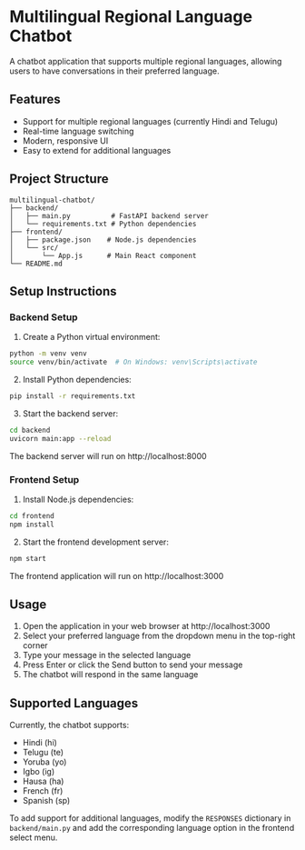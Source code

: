 # Multilingual Regional Language Chatbot

A chatbot application that supports multiple regional languages, allowing users to have conversations in their preferred language.

## Features

- Support for multiple regional languages (currently Hindi and Telugu)
- Real-time language switching
- Modern, responsive UI
- Easy to extend for additional languages

## Project Structure

```
multilingual-chatbot/
├── backend/
│   ├── main.py          # FastAPI backend server
│   └── requirements.txt # Python dependencies
├── frontend/
│   ├── package.json    # Node.js dependencies
│   └── src/
│       └── App.js      # Main React component
└── README.md
```

## Setup Instructions

### Backend Setup

1. Create a Python virtual environment:

```bash
python -m venv venv
source venv/bin/activate  # On Windows: venv\Scripts\activate
```

2. Install Python dependencies:

```bash
pip install -r requirements.txt
```

3. Start the backend server:

```bash
cd backend
uvicorn main:app --reload
```

The backend server will run on http://localhost:8000

### Frontend Setup

1. Install Node.js dependencies:

```bash
cd frontend
npm install
```

2. Start the frontend development server:

```bash
npm start
```

The frontend application will run on http://localhost:3000

## Usage

1. Open the application in your web browser at http://localhost:3000
2. Select your preferred language from the dropdown menu in the top-right corner
3. Type your message in the selected language
4. Press Enter or click the Send button to send your message
5. The chatbot will respond in the same language

## Supported Languages

Currently, the chatbot supports:

- Hindi (hi)
- Telugu (te)
- Yoruba (yo)
- Igbo (ig)
- Hausa (ha)
- French (fr)
- Spanish (sp)

To add support for additional languages, modify the `RESPONSES` dictionary in `backend/main.py` and add the corresponding language option in the frontend select menu.
